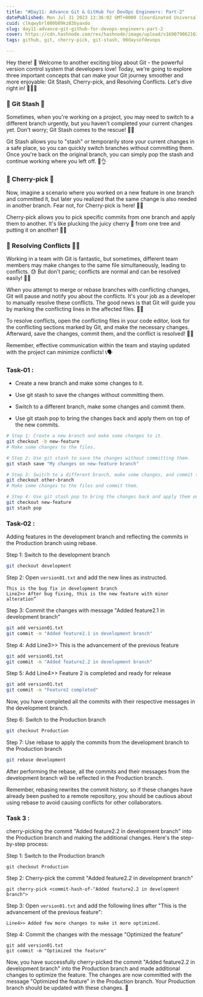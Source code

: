 ```yaml
---
title: "#Day11: Advance Git & GitHub for DevOps Engineers: Part-2"
datePublished: Mon Jul 31 2023 13:36:02 GMT+0000 (Coordinated Universal Time)
cuid: clkqwybrl000b09kz83byaxdo
slug: day11-advance-git-github-for-devops-engineers-part-2
cover: https://cdn.hashnode.com/res/hashnode/image/upload/v1690790621635/04cbf59c-f21f-4d7b-80a6-cb9175704c93.png
tags: github, git, cherry-pick, git-stash, 90daysofdevops

---
```


Hey there! 👋 Welcome to another exciting blog about Git - the powerful version control system that developers love! Today, we're going to explore three important concepts that can make your Git journey smoother and more enjoyable: Git Stash, Cherry-pick, and Resolving Conflicts. Let's dive right in! 🏊‍♂️💨

### 🔹 Git Stash 🎒

Sometimes, when you're working on a project, you may need to switch to a different branch urgently, but you haven't completed your current changes yet. Don't worry; Git Stash comes to the rescue! 🦸‍♂️

Git Stash allows you to "stash" or temporarily store your current changes in a safe place, so you can quickly switch branches without committing them. Once you're back on the original branch, you can simply pop the stash and continue working where you left off. 🔄👌

### 🔹 Cherry-pick 🍒

Now, imagine a scenario where you worked on a new feature in one branch and committed it, but later you realized that the same change is also needed in another branch. Fear not, for Cherry-pick is here! 🍒🍴

Cherry-pick allows you to pick specific commits from one branch and apply them to another. It's like plucking the juicy cherry 🍒 from one tree and putting it on another! 🌳😉

### 🔹 Resolving Conflicts 🤝💔

Working in a team with Git is fantastic, but sometimes, different team members may make changes to the same file simultaneously, leading to conflicts. 😓 But don't panic; conflicts are normal and can be resolved easily! 💪🙂

When you attempt to merge or rebase branches with conflicting changes, Git will pause and notify you about the conflicts. It's your job as a developer to manually resolve these conflicts. The good news is that Git will guide you by marking the conflicting lines in the affected files. 🚀📝

To resolve conflicts, open the conflicting files in your code editor, look for the conflicting sections marked by Git, and make the necessary changes. Afterward, save the changes, commit them, and the conflict is resolved! 🎊🎈

Remember, effective communication within the team and staying updated with the project can minimize conflicts! 📞🗣️

### Task-01 :

* Create a new branch and make some changes to it.
    
* Use git stash to save the changes without committing them.
    
* Switch to a different branch, make some changes and commit them.
    
* Use git stash pop to bring the changes back and apply them on top of the new commits.
    

```bash
# Step 1: Create a new branch and make some changes to it.
git checkout -b new-feature
# Make some changes to the files.

# Step 2: Use git stash to save the changes without committing them.
git stash save "My changes on new-feature branch"

# Step 3: Switch to a different branch, make some changes, and commit them.
git checkout other-branch
# Make some changes to the files and commit them.

# Step 4: Use git stash pop to bring the changes back and apply them on top of the new commits.
git checkout new-feature
git stash pop
```

### Task-02 :

Adding features in the development branch and reflecting the commits in the Production branch using rebase.

Step 1: Switch to the development branch

```bash
git checkout development
```

Step 2: Open `version01.txt` and add the new lines as instructed.

```
This is the bug fix in development branch
Line2>> After bug fixing, this is the new feature with minor alteration”
```

Step 3: Commit the changes with message "Added feature2.1 in development branch"

```bash
git add version01.txt
git commit -m "Added feature2.1 in development branch"
```

Step 4: Add Line3&gt;&gt; This is the advancement of the previous feature

```bash
git add version01.txt
git commit -m "Added feature2.2 in development branch"
```

Step 5: Add Line4&gt;&gt; Feature 2 is completed and ready for release

```bash
git add version01.txt
git commit -m "Feature2 completed"
```

Now, you have completed all the commits with their respective messages in the development branch.

Step 6: Switch to the Production branch

```bash
git checkout Production
```

Step 7: Use rebase to apply the commits from the development branch to the Production branch

```bash
git rebase development
```

After performing the rebase, all the commits and their messages from the development branch will be reflected in the Production branch.

Remember, rebasing rewrites the commit history, so if these changes have already been pushed to a remote repository, you should be cautious about using rebase to avoid causing conflicts for other collaborators.

### Task 3 :

cherry-picking the commit "Added feature2.2 in development branch" into the Production branch and making the additional changes. Here's the step-by-step process:

Step 1: Switch to the Production branch

```plaintext
git checkout Production
```

Step 2: Cherry-pick the commit "Added feature2.2 in development branch"

```plaintext
git cherry-pick <commit-hash-of-"Added feature2.2 in development branch">
```

Step 3: Open `version01.txt` and add the following lines after "This is the advancement of the previous feature":

```plaintext
Line4>> Added few more changes to make it more optimized.
```

Step 4: Commit the changes with the message "Optimized the feature"

```plaintext
git add version01.txt
git commit -m "Optimized the feature"
```

Now, you have successfully cherry-picked the commit "Added feature2.2 in development branch" into the Production branch and made additional changes to optimize the feature. The changes are now committed with the message "Optimized the feature" in the Production branch. Your Production branch should be updated with these changes. 🚀
